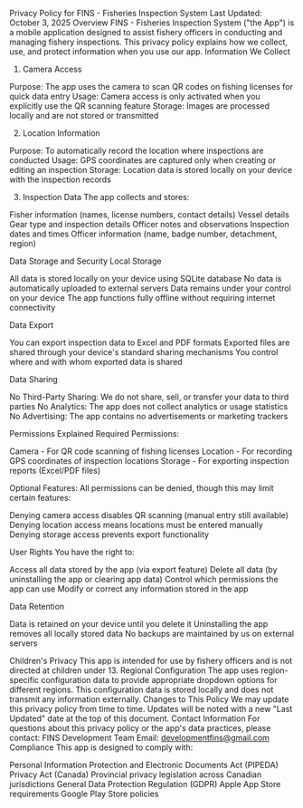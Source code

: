 Privacy Policy for FINS - Fisheries Inspection System
Last Updated: October 3, 2025
Overview
FINS - Fisheries Inspection System ("the App") is a mobile application designed to assist fishery officers in conducting and managing fishery inspections. This privacy policy explains how we collect, use, and protect information when you use our app.
Information We Collect
1. Camera Access

Purpose: The app uses the camera to scan QR codes on fishing licenses for quick data entry
Usage: Camera access is only activated when you explicitly use the QR scanning feature
Storage: Images are processed locally and are not stored or transmitted

2. Location Information

Purpose: To automatically record the location where inspections are conducted
Usage: GPS coordinates are captured only when creating or editing an inspection
Storage: Location data is stored locally on your device with the inspection records

3. Inspection Data
The app collects and stores:

Fisher information (names, license numbers, contact details)
Vessel details
Gear type and inspection details
Officer notes and observations
Inspection dates and times
Officer information (name, badge number, detachment, region)

Data Storage and Security
Local Storage

All data is stored locally on your device using SQLite database
No data is automatically uploaded to external servers
Data remains under your control on your device
The app functions fully offline without requiring internet connectivity

Data Export

You can export inspection data to Excel and PDF formats
Exported files are shared through your device's standard sharing mechanisms
You control where and with whom exported data is shared

Data Sharing

No Third-Party Sharing: We do not share, sell, or transfer your data to third parties
No Analytics: The app does not collect analytics or usage statistics
No Advertising: The app contains no advertisements or marketing trackers

Permissions Explained
Required Permissions:

Camera - For QR code scanning of fishing licenses
Location - For recording GPS coordinates of inspection locations
Storage - For exporting inspection reports (Excel/PDF files)

Optional Features:
All permissions can be denied, though this may limit certain features:

Denying camera access disables QR scanning (manual entry still available)
Denying location access means locations must be entered manually
Denying storage access prevents export functionality

User Rights
You have the right to:

Access all data stored by the app (via export feature)
Delete all data (by uninstalling the app or clearing app data)
Control which permissions the app can use
Modify or correct any information stored in the app

Data Retention

Data is retained on your device until you delete it
Uninstalling the app removes all locally stored data
No backups are maintained by us on external servers

Children's Privacy
This app is intended for use by fishery officers and is not directed at children under 13.
Regional Configuration
The app uses region-specific configuration data to provide appropriate dropdown options for different regions. This configuration data is stored locally and does not transmit any information externally.
Changes to This Policy
We may update this privacy policy from time to time. Updates will be noted with a new "Last Updated" date at the top of this document.
Contact Information
For questions about this privacy policy or the app's data practices, please contact:
FINS Development Team
Email: developmentfins@gmail.com
Compliance
This app is designed to comply with:

Personal Information Protection and Electronic Documents Act (PIPEDA)
Privacy Act (Canada)
Provincial privacy legislation across Canadian jurisdictions
General Data Protection Regulation (GDPR)
Apple App Store requirements
Google Play Store policies
